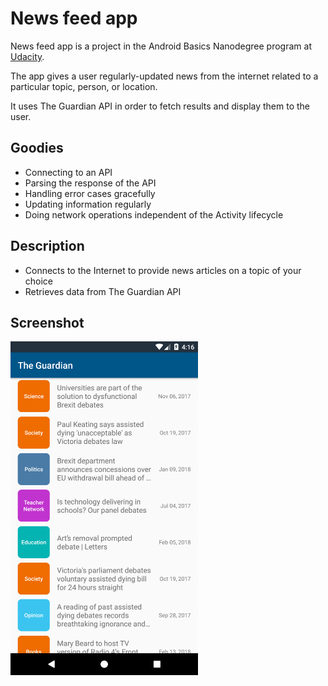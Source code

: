 <h1>News feed app</h1>
<p>News feed app is a project in the Android Basics Nanodegree program at <a href="https://eu.udacity.com/">Udacity</a>.</p>

<p>The app gives a user regularly-updated news from the internet related to a particular topic, person, or location.</p>
<p>It uses The Guardian API in order to fetch results and display them to the user.</p>

<h2>Goodies</h2>
<ul>
	<li>Connecting to an API</li>
	<li>Parsing the response of the API</li>
	<li>Handling error cases gracefully</li>
	<li>Updating information regularly</li>
	<li>Doing network operations independent of the Activity lifecycle</li>
</ul>

<h2>Description</h2>
<ul>
	<li>Connects to the Internet to provide news articles on a topic of your choice</li>
	<li>Retrieves data from The Guardian API</li>
</ul>

<h2>Screenshot</h2>
<img src="https://github.com/AdrianManole/NewsApp/blob/master/news%20feed%20results.png" alt="home screen" width=300/>
